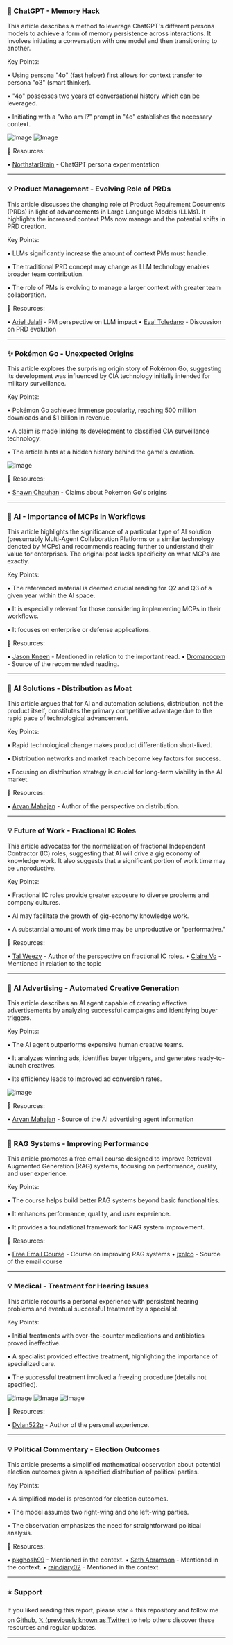 ### 🤖 ChatGPT - Memory Hack

This article describes a method to leverage ChatGPT's different persona models to achieve a form of memory persistence across interactions.  It involves initiating a conversation with one model and then transitioning to another.

Key Points:

• Using persona "4o" (fast helper) first allows for context transfer to persona "o3" (smart thinker).

• "4o" possesses two years of conversational history which can be leveraged.

• Initiating with a "who am I?" prompt in "4o" establishes the necessary context.


![Image](https://pbs.twimg.com/media/GvB-ZVSWMAACpSw?format=jpg&name=small)
![Image](https://pbs.twimg.com/media/GvB-ZVSWgAA-6fl?format=jpg&name=small)

🔗 Resources:

• [NorthstarBrain](https://x.com/NorthstarBrain) - ChatGPT persona experimentation


---
### 💡 Product Management - Evolving Role of PRDs

This article discusses the changing role of Product Requirement Documents (PRDs) in light of advancements in Large Language Models (LLMs). It highlights the increased context PMs now manage and the potential shifts in PRD creation.

Key Points:

• LLMs significantly increase the amount of context PMs must handle.

• The traditional PRD concept may change as LLM technology enables broader team contribution.

• The role of PMs is evolving to manage a larger context with greater team collaboration.


🔗 Resources:

• [Ariel Jalali](https://x.com/arieljalali) - PM perspective on LLM impact
• [Eyal Toledano](https://x.com/EyalToledano) - Discussion on PRD evolution


---
### ✨ Pokémon Go - Unexpected Origins

This article explores the surprising origin story of Pokémon Go, suggesting its development was influenced by CIA technology initially intended for military surveillance.

Key Points:

• Pokémon Go achieved immense popularity, reaching 500 million downloads and $1 billion in revenue.

•  A claim is made linking its development to classified CIA surveillance technology.

• The article hints at a hidden history behind the game's creation.


![Image](https://pbs.twimg.com/media/GvBT97tboAAcL35?format=jpg&name=small)

🔗 Resources:

• [Shawn Chauhan](https://x.com/shawnchauhan1) - Claims about Pokemon Go's origins


---
### 🤖 AI -  Importance of MCPs in Workflows

This article highlights the significance of a particular type of AI solution (presumably Multi-Agent Collaboration Platforms or a similar technology denoted by MCPs) and recommends reading further to understand their value for enterprises.  The original post lacks specificity on what MCPs are exactly.

Key Points:

•  The referenced material is deemed crucial reading for Q2 and Q3 of a given year within the AI space.

•  It is especially relevant for those considering implementing MCPs in their workflows.

•  It focuses on enterprise or defense applications.


🔗 Resources:

• [Jason Kneen](https://x.com/jasonkneen) - Mentioned in relation to the important read.
• [Dromanocpm](https://x.com/dromanocpm) - Source of the recommended reading.


---
### 🚀 AI Solutions - Distribution as Moat

This article argues that for AI and automation solutions, distribution, not the product itself, constitutes the primary competitive advantage due to the rapid pace of technological advancement.

Key Points:

•  Rapid technological change makes product differentiation short-lived.

•  Distribution networks and market reach become key factors for success.

•  Focusing on distribution strategy is crucial for long-term viability in the AI market.


🔗 Resources:

• [Aryan Mahajan](https://x.com/aryanXmahajan) -  Author of the perspective on distribution.


---
### 💡 Future of Work - Fractional IC Roles

This article advocates for the normalization of fractional Independent Contractor (IC) roles, suggesting that AI will drive a gig economy of knowledge work.  It also suggests that a significant portion of work time may be unproductive.

Key Points:

• Fractional IC roles provide greater exposure to diverse problems and company cultures.

• AI may facilitate the growth of gig-economy knowledge work.

• A substantial amount of work time may be unproductive or "performative."


🔗 Resources:

• [Tal Weezy](https://x.com/talweezy) -  Author of the perspective on fractional IC roles.
• [Claire Vo](https://x.com/clairevo) - Mentioned in relation to the topic


---
### 🚀 AI Advertising - Automated Creative Generation

This article describes an AI agent capable of creating effective advertisements by analyzing successful campaigns and identifying buyer triggers.

Key Points:

• The AI agent outperforms expensive human creative teams.

• It analyzes winning ads, identifies buyer triggers, and generates ready-to-launch creatives.

•  Its efficiency leads to improved ad conversion rates.


![Image](https://pbs.twimg.com/media/Gu4CALTXwAAM80h?format=jpg&name=small)

🔗 Resources:

• [Aryan Mahajan](https://x.com/aryanXmahajan) -  Source of the AI advertising agent information


---
### 🤖 RAG Systems - Improving Performance

This article promotes a free email course designed to improve Retrieval Augmented Generation (RAG) systems, focusing on performance, quality, and user experience.

Key Points:

• The course helps build better RAG systems beyond basic functionalities.

•  It enhances performance, quality, and user experience.

•  It provides a foundational framework for RAG system improvement.


🔗 Resources:

• [Free Email Course](https://dub.link/6wk-rag-email?x=2) -  Course on improving RAG systems
• [jxnlco](https://x.com/jxnlco) - Source of the email course


---
### 💡 Medical -  Treatment for Hearing Issues

This article recounts a personal experience with persistent hearing problems and eventual successful treatment by a specialist.

Key Points:

• Initial treatments with over-the-counter medications and antibiotics proved ineffective.

• A specialist provided effective treatment, highlighting the importance of specialized care.

• The successful treatment involved a freezing procedure (details not specified).



![Image](https://pbs.twimg.com/media/Gu9rtVob0AYEDDS?format=jpg&name=900x900)
![Image](https://pbs.twimg.com/media/Gu9rtWkakAExbI5?format=jpg&name=900x900)
![Image](https://pbs.twimg.com/ext_tw_video_thumb/1940888399168393219/pu/img/zxLEfF02bZ7GFAze.jpg)

🔗 Resources:

• [Dylan522p](https://x.com/dylan522p) -  Author of the personal experience.


---
### 💡 Political Commentary -  Election Outcomes

This article presents a simplified mathematical observation about potential election outcomes given a specified distribution of political parties.

Key Points:

• A simplified model is presented for election outcomes.

• The model assumes two right-wing and one left-wing parties.

• The observation emphasizes the need for straightforward political analysis.


🔗 Resources:

• [pkghosh99](https://x.com/pkghosh99) - Mentioned in the context.
• [Seth Abramson](https://x.com/SethAbramson) - Mentioned in the context.
• [raindiary02](https://x.com/raindiary02) - Mentioned in the context.


---

### ⭐️ Support

If you liked reading this report, please star ⭐️ this repository and follow me on [Github](https://github.com/Drix10), [𝕏 (previously known as Twitter)](https://x.com/DRIX_10_) to help others discover these resources and regular updates.

---
